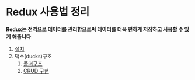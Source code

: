 # Redux 사용법 정리

**Redux는 전역으로 데이터를 관리함으로써 데이터를 더욱 편하게 저장하고 사용할 수 있게 해줍니다**

1. [설치](install.md)
2. 덕스(ducks)구조
   1. [폴더구조](ducks/folder.md)
   2. [CRUD 구현](ducks/crud.md)